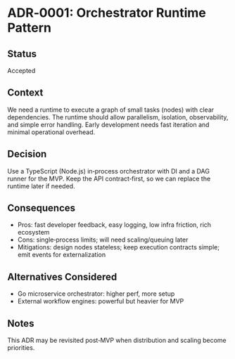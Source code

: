 # ADR‑0001: Orchestrator Runtime Pattern

## Status

Accepted

## Context

We need a runtime to execute a graph of small tasks (nodes) with clear dependencies. The runtime should allow parallelism, isolation, observability, and simple error handling. Early development needs fast iteration and minimal operational overhead.

## Decision

Use a TypeScript (Node.js) in‑process orchestrator with DI and a DAG runner for the MVP. Keep the API contract‑first, so we can replace the runtime later if needed.

## Consequences

- Pros: fast developer feedback, easy logging, low infra friction, rich ecosystem
- Cons: single‑process limits; will need scaling/queuing later
- Mitigations: design nodes stateless; keep execution contracts simple; emit events for externalization

## Alternatives Considered

- Go microservice orchestrator: higher perf, more setup
- External workflow engines: powerful but heavier for MVP

## Notes

This ADR may be revisited post‑MVP when distribution and scaling become priorities.
